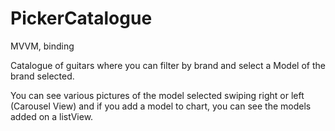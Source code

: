 # PickerCatalogue

MVVM, binding

Catalogue of guitars where you can filter by brand and select a Model of the brand selected.

You can see various pictures of the model selected swiping right or left (Carousel View) and if you add a model to chart, you can see the models added on a listView.

